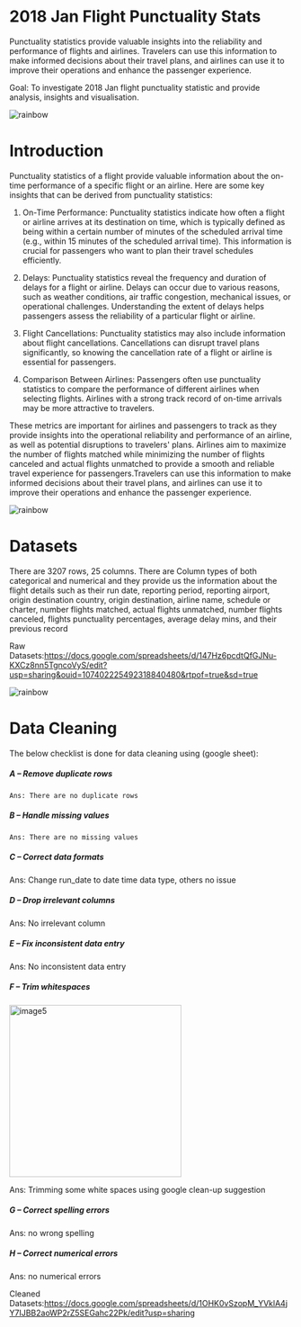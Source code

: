 # 2018 Jan Flight Punctuality Stats
Punctuality statistics provide valuable insights into the reliability and performance of flights and airlines. Travelers can use this information to make informed decisions about their travel plans, and airlines can use it to improve their operations and enhance the passenger experience.

Goal: To investigate 2018 Jan flight punctuality statistic and provide analysis, insights and visualisation.

![rainbow](https://github.com/Winxent/portfolio/assets/146320825/5dc438d2-e138-4db0-97a0-e5ae8c3473e8)

# Introduction
Punctuality statistics of a flight provide valuable information about the on-time performance of a specific flight or an airline. Here are some key insights that can be derived from punctuality statistics:

1. On-Time Performance: Punctuality statistics indicate how often a flight or airline arrives at its destination on time, which is typically defined as being within a certain number of minutes of the scheduled arrival time (e.g., within 15 minutes of the scheduled arrival time). This information is crucial for passengers who want to plan their travel schedules efficiently.

2. Delays: Punctuality statistics reveal the frequency and duration of delays for a flight or airline. Delays can occur due to various reasons, such as weather conditions, air traffic congestion, mechanical issues, or operational challenges. Understanding the extent of delays helps passengers assess the reliability of a particular flight or airline.

3. Flight Cancellations: Punctuality statistics may also include information about flight cancellations. Cancellations can disrupt travel plans significantly, so knowing the cancellation rate of a flight or airline is essential for passengers.

4. Comparison Between Airlines: Passengers often use punctuality statistics to compare the performance of different airlines when selecting flights. Airlines with a strong track record of on-time arrivals may be more attractive to travelers.

These metrics are important for airlines and passengers to track as they provide insights into the operational reliability and performance of an airline, as well as potential disruptions to travelers' plans. Airlines aim to maximize the number of flights matched while minimizing the number of flights canceled and actual flights unmatched to provide a smooth and reliable travel experience for passengers.Travelers can use this information to make informed decisions about their travel plans, and airlines can use it to improve their operations and enhance the passenger experience.

![rainbow](https://github.com/Winxent/portfolio/assets/146320825/5dc438d2-e138-4db0-97a0-e5ae8c3473e8)

# Datasets

There are 3207 rows, 25 columns. There are Column types of both categorical and numerical and they provide us the information about the flight details such as their run date, reporting period, reporting airport, origin destination country, origin destination, airline name, schedule or charter, number flights matched, actual flights unmatched, number flights canceled, flights punctuality percentages, average delay mins, and their previous record

Raw Datasets:https://docs.google.com/spreadsheets/d/147Hz6pcdtQfGJNu-KXCz8nn5TgncoVyS/edit?usp=sharing&ouid=107402225492318840480&rtpof=true&sd=true

![rainbow](https://github.com/Winxent/portfolio/assets/146320825/5dc438d2-e138-4db0-97a0-e5ae8c3473e8)

# Data Cleaning
The below checklist is done for data cleaning using (google sheet):
##### A – Remove duplicate rows
	Ans: There are no duplicate rows
##### B – Handle missing values
	Ans: There are no missing values
##### C – Correct data formats
  Ans: Change run_date to date time data type, others no issue
##### D – Drop irrelevant columns
  Ans: No irrelevant column
##### E – Fix inconsistent data entry
  Ans: No inconsistent data entry
##### F – Trim whitespaces

  <img width="306" alt="image5" src="https://github.com/Winxent/Flight-Punctuality-Stats/assets/146320825/2a7e12e8-3d2e-4d21-9f81-39c4243f55e1">

  Ans: Trimming some white spaces using google clean-up suggestion
##### G – Correct spelling errors
  Ans: no wrong spelling
##### H – Correct numerical errors
  Ans: no numerical errors



Cleaned Datasets:https://docs.google.com/spreadsheets/d/1OHK0vSzopM_YVklA4jY7IJBB2aoWP2rZ5SEGahc22Pk/edit?usp=sharing



